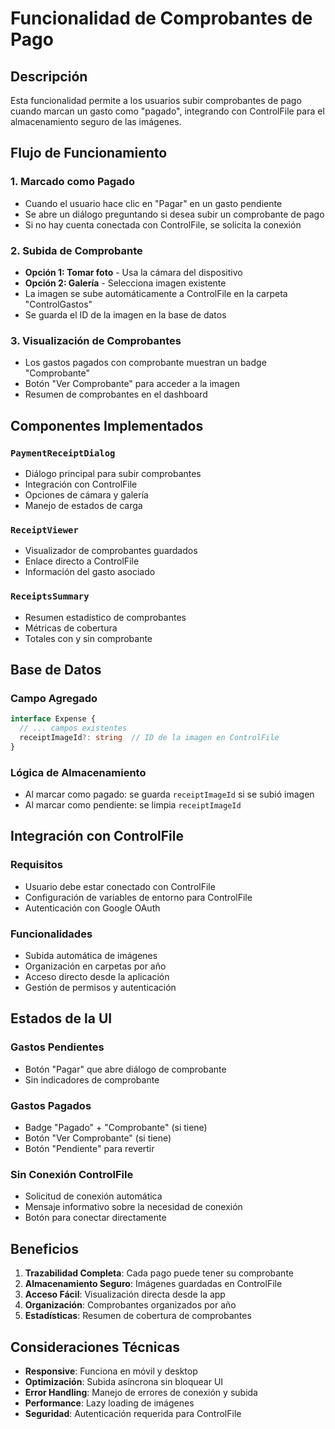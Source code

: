 # Funcionalidad de Comprobantes de Pago

## Descripción
Esta funcionalidad permite a los usuarios subir comprobantes de pago cuando marcan un gasto como "pagado", integrando con ControlFile para el almacenamiento seguro de las imágenes.

## Flujo de Funcionamiento

### 1. Marcado como Pagado
- Cuando el usuario hace clic en "Pagar" en un gasto pendiente
- Se abre un diálogo preguntando si desea subir un comprobante de pago
- Si no hay cuenta conectada con ControlFile, se solicita la conexión

### 2. Subida de Comprobante
- **Opción 1: Tomar foto** - Usa la cámara del dispositivo
- **Opción 2: Galería** - Selecciona imagen existente
- La imagen se sube automáticamente a ControlFile en la carpeta "ControlGastos"
- Se guarda el ID de la imagen en la base de datos

### 3. Visualización de Comprobantes
- Los gastos pagados con comprobante muestran un badge "Comprobante"
- Botón "Ver Comprobante" para acceder a la imagen
- Resumen de comprobantes en el dashboard

## Componentes Implementados

### `PaymentReceiptDialog`
- Diálogo principal para subir comprobantes
- Integración con ControlFile
- Opciones de cámara y galería
- Manejo de estados de carga

### `ReceiptViewer`
- Visualizador de comprobantes guardados
- Enlace directo a ControlFile
- Información del gasto asociado

### `ReceiptsSummary`
- Resumen estadístico de comprobantes
- Métricas de cobertura
- Totales con y sin comprobante

## Base de Datos

### Campo Agregado
```typescript
interface Expense {
  // ... campos existentes
  receiptImageId?: string  // ID de la imagen en ControlFile
}
```

### Lógica de Almacenamiento
- Al marcar como pagado: se guarda `receiptImageId` si se subió imagen
- Al marcar como pendiente: se limpia `receiptImageId`

## Integración con ControlFile

### Requisitos
- Usuario debe estar conectado con ControlFile
- Configuración de variables de entorno para ControlFile
- Autenticación con Google OAuth

### Funcionalidades
- Subida automática de imágenes
- Organización en carpetas por año
- Acceso directo desde la aplicación
- Gestión de permisos y autenticación

## Estados de la UI

### Gastos Pendientes
- Botón "Pagar" que abre diálogo de comprobante
- Sin indicadores de comprobante

### Gastos Pagados
- Badge "Pagado" + "Comprobante" (si tiene)
- Botón "Ver Comprobante" (si tiene)
- Botón "Pendiente" para revertir

### Sin Conexión ControlFile
- Solicitud de conexión automática
- Mensaje informativo sobre la necesidad de conexión
- Botón para conectar directamente

## Beneficios

1. **Trazabilidad Completa**: Cada pago puede tener su comprobante
2. **Almacenamiento Seguro**: Imágenes guardadas en ControlFile
3. **Acceso Fácil**: Visualización directa desde la app
4. **Organización**: Comprobantes organizados por año
5. **Estadísticas**: Resumen de cobertura de comprobantes

## Consideraciones Técnicas

- **Responsive**: Funciona en móvil y desktop
- **Optimización**: Subida asíncrona sin bloquear UI
- **Error Handling**: Manejo de errores de conexión y subida
- **Performance**: Lazy loading de imágenes
- **Seguridad**: Autenticación requerida para ControlFile
